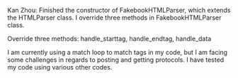 Kan Zhou: Finished the constructor of FakebookHTMLParser, which extends the HTMLParser class. I override three methods in FakebookHTMLParser class.

Override three methods: handle_starttag, handle_endtag, handle_data

I am currently using a match loop to match tags in my code, but I am facing some challenges in regards to posting and getting protocols. I have tested my code using various other codes.
